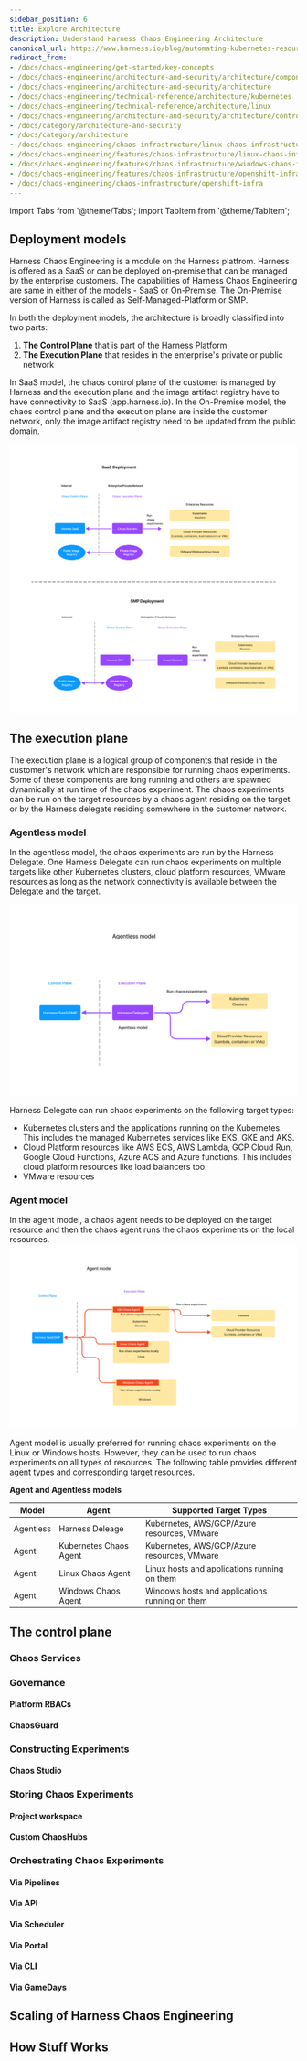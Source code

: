 ```yaml
---
sidebar_position: 6
title: Explore Architecture
description: Understand Harness Chaos Engineering Architecture
canonical_url: https://www.harness.io/blog/automating-kubernetes-resource-discovery-and-chaos-experiment-creation
redirect_from:
- /docs/chaos-engineering/get-started/key-concepts
- /docs/chaos-engineering/architecture-and-security/architecture/components
- /docs/chaos-engineering/architecture-and-security/architecture
- /docs/chaos-engineering/technical-reference/architecture/kubernetes
- /docs/chaos-engineering/technical-reference/architecture/linux
- /docs/chaos-engineering/architecture-and-security/architecture/control-plane
- /docs/category/architecture-and-security
- /docs/category/architecture
- /docs/chaos-engineering/chaos-infrastructure/linux-chaos-infrastructure-advanced-management
- /docs/chaos-engineering/features/chaos-infrastructure/linux-chaos-infrastructure-advanced-management
- /docs/chaos-engineering/features/chaos-infrastructure/windows-chaos-infrastructure
- /docs/chaos-engineering/features/chaos-infrastructure/openshift-infra
- /docs/chaos-engineering/chaos-infrastructure/openshift-infra
---
```


import Tabs from '@theme/Tabs';
import TabItem from '@theme/TabItem';

## Deployment models

Harness Chaos Engineering is a module on the Harness platfrom. Harness is offered as a SaaS or can be deployed on-premise that can be managed by the enterprise customers. The capabilities of Harness Chaos Engineering are same in either of the models - SaaS or On-Premise. The On-Premise version of Harness is called as Self-Managed-Platform or SMP.


In both the deployment models, the architecture is broadly classified into two parts:

1. **The Control Plane** that is part of the Harness Platform
2. **The Execution Plane** that resides in the enterprise's private or public network

In SaaS model, the chaos control plane of the customer is managed by Harness and the execution plane and the image artifact registry have to have connectivity to SaaS (app.harness.io). In the On-Premise model, the chaos control plane and the execution plane are inside the customer network, only the image artifact registry need to be updated from the public domain. 

![ SaaS vs SMP ](./static/architecture/saas-vs-onprem.png)


## The execution plane


The execution plane is a logical group of components that reside in the customer's network which are responsible for running chaos experiments. Some of these components are long running and others are spawned dynamically at run time of the chaos experiment. The chaos experiments can be run on the target resources by a chaos agent residing on the target or by the Harness delegate residing somewhere in the customer network. 



### Agentless model
In the agentless model, the chaos experiments are run by the Harness Delegate. One Harness Delegate can run chaos experiments on multiple targets like other Kubernetes clusters, cloud platform resources, VMware resources as long as the network connectivity is available between the Delegate and the target.

![Agentless Execution Plane](./static/architecture/agentless-model.png)

Harness Delegate can run chaos experiments on the following target types:
- Kubernetes clusters and the applications running on the Kubernetes. This includes the managed Kubernetes services like EKS, GKE and AKS.
- Cloud Platform resources like AWS ECS, AWS Lambda, GCP Cloud Run, Google Cloud Functions, Azure ACS and Azure functions. This includes cloud platform resources like load balancers too.
- VMware resources

### Agent model 
In the agent model, a chaos agent needs to be deployed on the target resource and then the chaos agent runs the chaos experiments on the local resources.
![Agent based Execution Plane](./static/architecture/agentbased-model.png)

Agent model is usually preferred for running chaos experiments on the Linux or Windows hosts. However, they can be used to run chaos experiments on all types of resources. The following table provides different agent types and corresponding target resources.

**Agent and Agentless models**

|  Model | Agent  |  Supported Target Types |
|---|---|---|
| Agentless  | Harness Deleage  | Kubernetes, AWS/GCP/Azure resources, VMware  |
|  Agent |  Kubernetes Chaos Agent | Kubernetes, AWS/GCP/Azure resources, VMware  |
|  Agent |  Linux Chaos Agent | Linux hosts and applications running on them |
|  Agent |  Windows Chaos Agent | Windows hosts and applications running on them  |


## The control plane

### Chaos Services
### Governance
#### Platform RBACs
#### ChaosGuard
### Constructing Experiments
#### Chaos Studio
### Storing Chaos Experiments
#### Project workspace
#### Custom ChaosHubs
### Orchestrating Chaos Experiments
#### Via Pipelines
#### Via API
#### Via Scheduler
#### Via Portal
#### Via CLI
#### Via GameDays 

## Scaling of  Harness Chaos Engineering

## How Stuff Works 

